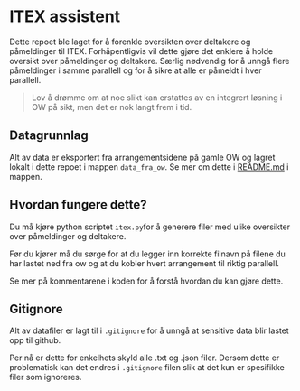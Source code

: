 # ITEX assistent

Dette repoet ble laget for å forenkle oversikten over deltakere og påmeldinger til ITEX. Forhåpentligvis vil dette gjøre det enklere å holde oversikt over påmeldinger og deltakere. Særlig nødvendig for å unngå flere påmeldinger i samme parallell og for å sikre at alle er påmeldt i hver parallell.

> Lov å drømme om at noe slikt kan erstattes av en integrert løsning i OW på sikt, men det er nok langt frem i tid.

## Datagrunnlag

Alt av data er eksportert fra arrangementsidene på gamle OW og lagret lokalt i dette repoet i mappen `data_fra_ow`. Se mer om dette i [README.md](data_fra_ow/README.md) i mappen.

## Hvordan fungere dette?

Du må kjøre python scriptet `itex.py`for å generere filer med ulike oversikter over påmeldinger og deltakere.

Før du kjører må du sørge for at du legger inn korrekte filnavn på filene du har lastet ned fra ow og at du kobler hvert arrangement til riktig parallell. 

Se mer på kommentarene i koden for å forstå hvordan du kan gjøre dette.


## Gitignore

Alt av datafiler er lagt til i `.gitignore` for å unngå at sensitive data blir lastet opp til github. 

Per nå er dette for enkelhets skyld alle .txt og .json filer. Dersom dette er problematisk kan det endres i `.gitignore` filen slik at det kun er spesifikke filer som ignoreres.
